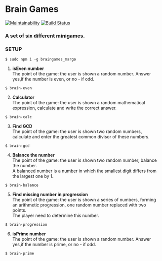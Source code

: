 # Brain Games

[![Maintainability](https://api.codeclimate.com/v1/badges/484be2fe44a60216f6ec/maintainability)](https://codeclimate.com/github/NimfaMargo/project-lvl1-s268/maintainability)
[![Build Status](https://travis-ci.com/NimfaMargo/project-lvl1-s268.svg?branch=master)](https://travis-ci.com/NimfaMargo/project-lvl1-s268)

### A set of six different minigames.

### SETUP
```
$ sudo npm i -g braingames_margo
```

1. **isEven number**                                  
The point of the game: the user is shown a random number. Answer yes,if the number is even, or no - if odd.

 `$ brain-even`

2. **Calculator**   
 The point of the game: the user is shown a random mathematical expression, calculate and write the correct answer.

 `$ brain-calc`

3. **Find GCD**   
 The point of the game: the user is shown two random numbers, calculate and enter the greatest common divisor of these numbers.

 `$ brain-gcd`

4. **Balance the number**   
The point of the game: the user is shown two random number, balance the number.   
 A balanced number is a number in which the smallest digit differs from the largest one by 1.

 `$ brain-balance`

5. **Find missing number in progression**  
The point of the game: the user is shown a series of numbers, forming an arithmetic progression, one random number replaced with two points.   
The player need to determine this number.   

 `$ brain-progression`

6. **isPrime number**   
The point of the game: the user is shown a random number. Answer yes,if the number is prime, or no - if odd.

 `$ brain-prime`
